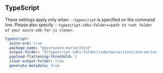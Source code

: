 ## TypeScript

These settings apply only when `--typescript` is specified on the command line.
Please also specify `--typescript-sdks-folder=<path to root folder of your azure-sdk-for-js clone>`.

``` yaml $(typescript)
typescript:
  azure-arm: true
  package-name: "@azure/arm-mariaritest"
  output-folder: "$(typescript-sdks-folder)/sdk/mariaritest/arm-mariaritest"
  payload-flattening-threshold: 1
  clear-output-folder: true
  generate-metadata: true
```
